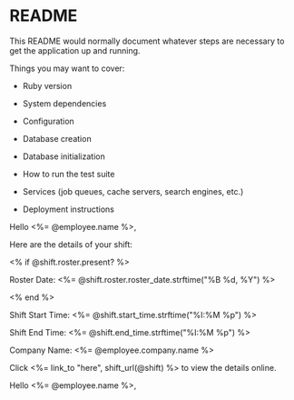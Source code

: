 # README

This README would normally document whatever steps are necessary to get the
application up and running.

Things you may want to cover:

* Ruby version

* System dependencies

* Configuration

* Database creation

* Database initialization

* How to run the test suite

* Services (job queues, cache servers, search engines, etc.)

* Deployment instructions

<p>Hello <%= @employee.name %>,</p>
<p>Here are the details of your shift:</p>
<% if @shift.roster.present? %>
  <p>Roster Date: <%= @shift.roster.roster_date.strftime("%B %d, %Y") %></p>
<% end %>
<p>Shift Start Time: <%= @shift.start_time.strftime("%I:%M %p") %></p>
<p>Shift End Time: <%= @shift.end_time.strftime("%I:%M %p") %></p>
<p>Company Name: <%= @employee.company.name %></p>
<p>Click <%= link_to "here", shift_url(@shift) %> to view the details online.</p>

<p>Hello <%= @employee.name %>,</p>